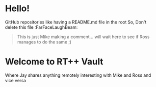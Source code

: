 # Hello!
GitHub repositories like having a README.md file in the root
So,
Don't delete this file :FarFaceLaughBeam: 


> This is just Mike making a comment... will wait here to see if Ross manages to do the same ;)


# Welcome to RT++ Vault
Where Jay shares anything remotely interesting with Mike and Ross
and vice versa 



